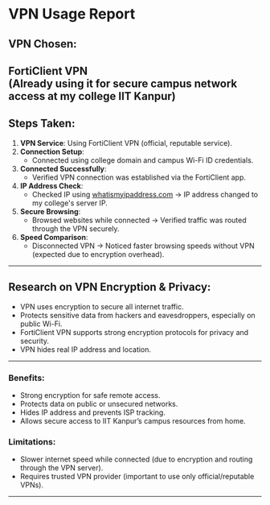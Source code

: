 
#  VPN Usage Report

## VPN Chosen:
**FortiClient VPN**  
(Already using it for secure campus network access at my college IIT Kanpur)
---

## Steps Taken:

1. **VPN Service**: Using FortiClient VPN (official, reputable service).
2. **Connection Setup**:
   - Connected using college domain and campus Wi-Fi ID credentials.
3. **Connected Successfully**:
   - Verified VPN connection was established via the FortiClient app.
4. **IP Address Check**:
   - Checked IP using [whatismyipaddress.com](https://whatismyipaddress.com) → IP address changed to my college's server IP.
5. **Secure Browsing**:
   - Browsed websites while connected → Verified traffic was routed through the VPN securely.
6. **Speed Comparison**:
   - Disconnected VPN → Noticed faster browsing speeds without VPN (expected due to encryption overhead).
---

## Research on VPN Encryption & Privacy:
- VPN uses encryption to secure all internet traffic.
- Protects sensitive data from hackers and eavesdroppers, especially on public Wi-Fi.
- FortiClient VPN supports strong encryption protocols for privacy and security.
- VPN hides real IP address and location.

---

###  Benefits:
- Strong encryption for safe remote access.
- Protects data on public or unsecured networks.
- Hides IP address and prevents ISP tracking.
- Allows secure access to IIT Kanpur’s campus resources from home.

###  Limitations:
- Slower internet speed while connected (due to encryption and routing through the VPN server).
- Requires trusted VPN provider (important to use only official/reputable VPNs).

---


